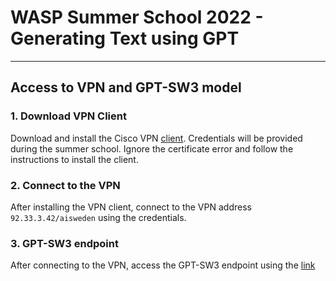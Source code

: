 # WASP Summer School 2022 - Generating Text using GPT 
---
[vpn_client_link]: https://92.33.3.42/aisweden
[gpt3-sw3_endpoint]:http://10.167.0.10:8080/#/default/completions_v1_engines_gpt_sw3_completions_post

## Access to VPN and GPT-SW3 model

### 1. Download VPN Client

Download and install the Cisco VPN [client][vpn_client_link]. Credentials will be provided during the summer school. Ignore the certificate error and follow the instructions to install the client.

### 2. Connect to the VPN

After installing the VPN client, connect to the VPN address `92.33.3.42/aisweden` using the credentials. 

### 3. GPT-SW3 endpoint

After connecting to the VPN, access the GPT-SW3 endpoint using the [link][gpt3-sw3_endpoint] 
